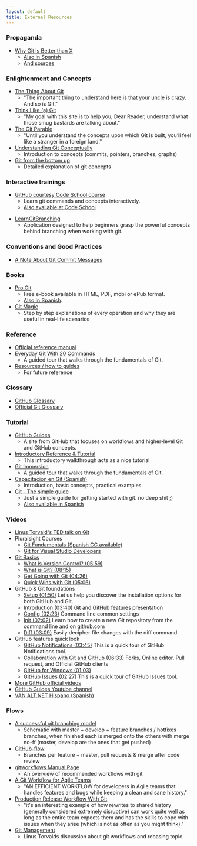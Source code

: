 ```yaml
---
layout: default
title: External Resources
---
```


### Propaganda

* [Why Git is Better than X](http://thkoch2001.github.io/whygitisbetter/)
    * [Also in Spanish](http://web.archive.org/web/20120501025807/http://es.whygitisbetterthanx.com/)
    * [And sources](https://github.com/schacon/whygitisbetter)

### Enlightenment and Concepts

* [The Thing About Git](http://tomayko.com/writings/the-thing-about-git)
    *  "The important thing to understand here is that your uncle is crazy. And so is Git."
* [Think Like (a) Git](http://think-like-a-git.net/)
    * "My goal with this site is to help you, Dear Reader, understand what those smug bastards are talking about."
* [The Git Parable](http://tom.preston-werner.com/2009/05/19/the-git-parable.html)
    * "Until you understand the concepts upon which Git is built, you’ll feel like a stranger in a foreign land."
* [Understanding Git Conceptually](http://www.sbf5.com/~cduan/technical/git/)
    * Introduction to concepts (commits, pointers, branches, graphs)
* [Git from the bottom up](http://ftp.newartisans.com/pub/git.from.bottom.up.pdf)
    * Detailed explanation of git concepts

### Interactive trainings

* [GitHub courtesy Code School course](http://try.github.io/)
    * Learn git commands and concepts interactively.
    * [Also available at Code School](https://www.codeschool.com/courses/try-git)
<!--
    * Maybe this could be used as an example while we're talking about each command? (JD) (+1 AM)
    * Disadvantage: we'd have to do it in the same order the site displays them
-->
* [LearnGitBranching](http://pcottle.github.io/learnGitBranching/)
    * Application designed to help beginners grasp the powerful concepts behind branching when working with git.

### Conventions and Good Practices

* [A Note About Git Commit Messages](http://tbaggery.com/2008/04/19/a-note-about-git-commit-messages.html)

### Books

* [Pro Git](http://git-scm.com/book) 
    * Free e-book available in HTML, PDF, mobi or ePub format. 
    * [Also in Spanish](http://git-scm.com/book/es).
* [Git Magic](http://www-cs-students.stanford.edu/~blynn/gitmagic/index.html)
    * Step by step explanations of every operation and why they are useful in real-life scenarios

### Reference

* [Official reference manual](http://git-scm.com/docs)
* [Everyday Git With 20 Commands](http://git-scm.com/docs/everyday)
    * A guided tour that walks through the fundamentals of Git.
* [Resources / how to guides](http://stackoverflow.com/q/315911/147507)
    * For future reference

### Glossary

* [GitHub Glossary](https://help.github.com/articles/github-glossary)
* [Official Git Glossary](https://www.kernel.org/pub/software/scm/git/docs/gitglossary.html)

### Tutorial

* [GitHub Guides](http://guides.github.com/)
    * A site from GitHub that focuses on workflows and higher-level Git and GitHub concepts.
* [Introductory Reference & Tutorial](http://gitref.org/)
    * This introductory walkthrough acts as a nice tutorial
* [Git Immersion](http://gitimmersion.com/)
    * A guided tour that walks through the fundamentals of Git.
* [Capacitacion en Git (Spanish)](http://prezi.com/hzbsgv84xl9u/capacitacion-en-git/)
    * Introduction, basic concepts, practical examples
* [Git - The simple guide](http://rogerdudler.github.io/git-guide/)
    * Just a simple guide for getting started with git. no deep shit ;)
    * [Also available in Spanish](http://rogerdudler.github.io/git-guide/index.es.html)

### Videos

* [Linus Torvald's TED talk on Git](http://lt.mydplr.com/cf337123a4f1cc7080cfec53c508d400-5854522d3cf67aafac284294c62c46c4)
* Pluralsight Courses
    * [Git Fundamentals (Spanish CC available)](http://lt.mydplr.com/aadcf4212244b0e315af715f51f21ad9-5854522d3cf67aafac284294c62c46c4)
    * [Git for Visual Studio Developers](http://lt.mydplr.com/4c44afc3620da6d026b03cfb3adb59ac-5854522d3cf67aafac284294c62c46c4)
* [Git Basics](http://git-scm.com/videos)
    * [What is Version Control? (05:59)](http://git-scm.com/video/what-is-version-control)
    * [What is Git? (08:15)](http://git-scm.com/video/what-is-git)
    * [Get Going with Git (04:26)](http://git-scm.com/video/get-going)
    * [Quick Wins with Git (05:06)](http://git-scm.com/video/quick-wins)
* GitHub & Git foundations
   * [Setup (01:50)](http://vimeo.com/88271920) Let us help you discover the installation options for both GitHub and Git.
   * [Introduction (03:40)](http://vimeo.com/88271921) Git and GitHub features presentation
   * [Config (02:23)](http://vimeo.com/88276099) Command line common settings
   * [Init (02:02)](http://vimeo.com/88313612) Learn how to create a new Git repository from the command line and on github.com
   * [Diff (03:09)](http://vimeo.com/88315553) Easily decipher file changes with the diff command.
* GitHub features quick look
   * [GitHub Notifications (03:45)](http://vimeo.com/88471359) This is a quick tour of GitHub Notifications tool.
   * [Collaboration with Git and GitHub (06:33)](http://vimeo.com/88472080) Forks, Online editor, Pull request, and Official GitHub clients
   * [GitHub for Windows (01:03)](http://vimeo.com/88472081)
   * [GitHub Issues (02:27)](http://vimeo.com/88472083) This is a quick tour of GitHub Issues tool.
* [More GitHub official videos](http://vimeo.com/github)
* [GitHub Guides Youtube channel](https://www.youtube.com/user/GitHubGuides)
* [VAN ALT.NET Hispano (Spanish)](http://www.altnethispano.org/wiki/van-2010-04-10-git.ashx)

### Flows

* [A successful git branching model](http://nvie.com/posts/a-successful-git-branching-model/)
    * Schematic with master + develop + feature branches / hotfixes branches, when finished each is merged onto the others with merge no-ff (master, develop are the ones that get pushed)
* [GitHub-flow](http://scottchacon.com/2011/08/31/github-flow.html)
    * Branches per feature + master, pull requests & merge after code review
* [gitworkflows Manual Page](https://www.kernel.org/pub/software/scm/git/docs/gitworkflows.html)
    * An overview of recommended workflows with git
* [A Git Workflow for Agile Teams](http://reinh.com/blog/2009/03/02/a-git-workflow-for-agile-teams.html)
    * "AN EFFICIENT WORKFLOW for developers in Agile teams that handles features and bugs while keeping a clean and sane history."
* [Production Release Workflow With Git](http://johnwilger.com/blog/2011/01/08/production-release-workflow-with-git/)
    * "it's an interesting example of how rewrites to shared history (generally considered extremely disruptive) can work quite well as long as the entire team expects them and has the skills to cope with issues when they arise (which is not as often as you might think)."
* [Git Management](http://web.archive.org/web/20120127004753/http://kerneltrap.org/Linux/Git_Management)
   * Linus Torvalds discussion about git workflows and rebasing topic.
